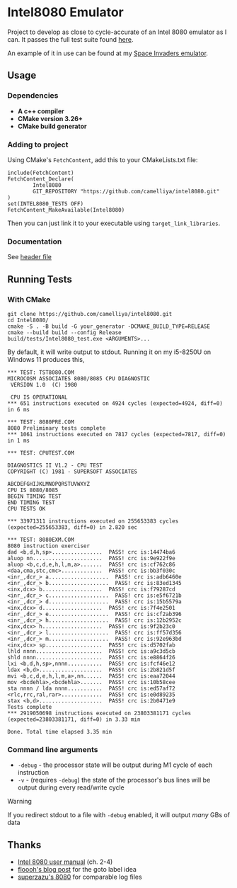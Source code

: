 # Intel8080 Emulator
Project to develop as close to cycle-accurate of an Intel 8080 emulator as I can. It passes the full test suite found [here](https://altairclone.com/downloads/cpu_tests/). 

An example of it in use can be found at my [Space Invaders emulator](https://github.com/encephalalgia/space-invaders).

## Usage
### Dependencies
* **A c++ compiler**
* **CMake version 3.26+**
* **CMake build generator**

### Adding to project
Using CMake's `FetchContent`, add this to your CMakeLists.txt file:
```
include(FetchContent)
FetchContent_Declare(
        Intel8080
        GIT_REPOSITORY "https://github.com/camelliya/intel8080.git"
)
set(INTEL8080_TESTS OFF)
FetchContent_MakeAvailable(Intel8080)
```
Then you can just link it to your executable using `target_link_libraries`.

### Documentation
See [header file](include/Intel8080.h)

## Running Tests
### With CMake
```
git clone https://github.com/camelliya/intel8080.git
cd Intel8080/
cmake -S . -B build -G your_generator -DCMAKE_BUILD_TYPE=RELEASE
cmake --build build --config Release
build/tests/Intel8080_test.exe <ARGUMENTS>...
```

By default, it will write output to stdout. Running it on my i5-8250U on Windows 11 produces this,
```
*** TEST: TST8080.COM
MICROCOSM ASSOCIATES 8080/8085 CPU DIAGNOSTIC
 VERSION 1.0  (C) 1980

 CPU IS OPERATIONAL
*** 651 instructions executed on 4924 cycles (expected=4924, diff=0) in 6 ms

*** TEST: 8080PRE.COM
8080 Preliminary tests complete
*** 1061 instructions executed on 7817 cycles (expected=7817, diff=0) in 1 ms

*** TEST: CPUTEST.COM

DIAGNOSTICS II V1.2 - CPU TEST
COPYRIGHT (C) 1981 - SUPERSOFT ASSOCIATES

ABCDEFGHIJKLMNOPQRSTUVWXYZ
CPU IS 8080/8085
BEGIN TIMING TEST
END TIMING TEST
CPU TESTS OK

*** 33971311 instructions executed on 255653383 cycles (expected=255653383, diff=0) in 2.820 sec

*** TEST: 8080EXM.COM
8080 instruction exerciser
dad <b,d,h,sp>................  PASS! crc is:14474ba6
aluop nn......................  PASS! crc is:9e922f9e
aluop <b,c,d,e,h,l,m,a>.......  PASS! crc is:cf762c86
<daa,cma,stc,cmc>.............  PASS! crc is:bb3f030c
<inr_,dcr_> a...................  PASS! crc is:adb6460e
<inr_,dcr_> b...................  PASS! crc is:83ed1345
<inx,dcx> b...................  PASS! crc is:f79287cd
<inr_,dcr_> c...................  PASS! crc is:e5f6721b
<inr_,dcr_> d...................  PASS! crc is:15b5579a
<inx,dcx> d...................  PASS! crc is:7f4e2501
<inr_,dcr_> e...................  PASS! crc is:cf2ab396
<inr_,dcr_> h...................  PASS! crc is:12b2952c
<inx,dcx> h...................  PASS! crc is:9f2b23c0
<inr_,dcr_> l...................  PASS! crc is:ff57d356
<inr_,dcr_> m...................  PASS! crc is:92e963bd
<inx,dcx> sp..................  PASS! crc is:d5702fab
lhld nnnn.....................  PASS! crc is:a9c3d5cb
shld nnnn.....................  PASS! crc is:e8864f26
lxi <b,d,h,sp>,nnnn...........  PASS! crc is:fcf46e12
ldax <b,d>....................  PASS! crc is:2b821d5f
mvi <b,c,d,e,h,l,m,a>,nn......  PASS! crc is:eaa72044
mov <bcdehla>,<bcdehla>.......  PASS! crc is:10b58cee
sta nnnn / lda nnnn...........  PASS! crc is:ed57af72
<rlc,rrc,ral,rar>.............  PASS! crc is:e0d89235
stax <b,d>....................  PASS! crc is:2b0471e9
Tests complete
*** 2919050698 instructions executed on 23803381171 cycles (expected=23803381171, diff=0) in 3.33 min

Done. Total time elapsed 3.35 min
```

### Command line arguments
* `-debug` - the processor state will be output during M1 cycle of each instruction
* `-v` - (requires `-debug`) the state of the processor's bus lines will be output during every read/write cycle
> [!WARNING] 
> If you redirect stdout to a file with `-debug` enabled, it will output *many* GBs of data

## Thanks
* [Intel 8080 user manual](http://bitsavers.trailing-edge.com/components/intel/MCS80/98-153B_Intel_8080_Microcomputer_Systems_Users_Manual_197509.pdf) (ch. 2-4)
* [floooh's blog post](https://floooh.github.io/2021/12/17/cycle-stepped-z80.html) for the goto label idea
* [superzazu's 8080](https://github.com/superzazu/8080/tree/master) for comparable log files
